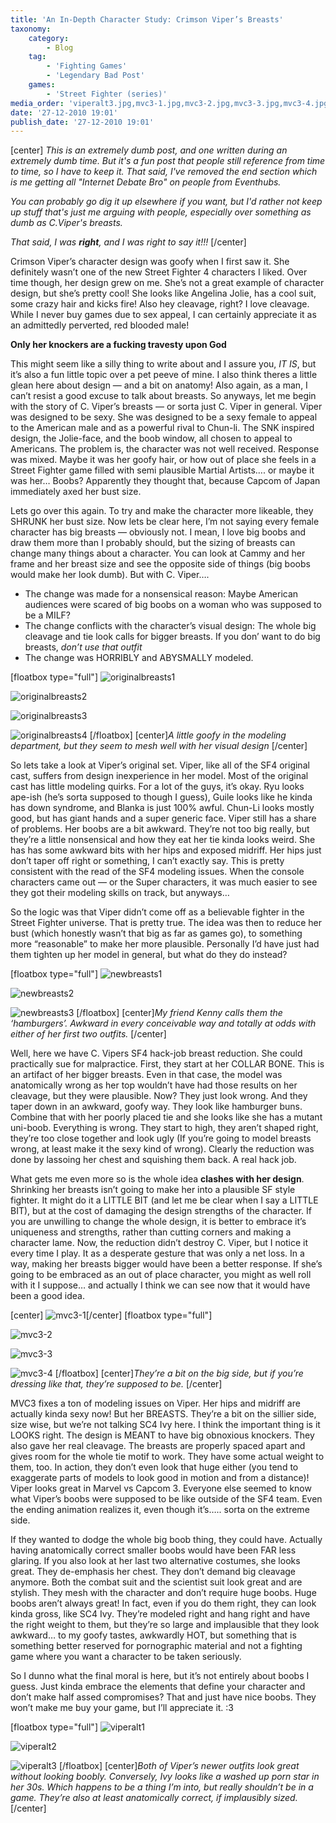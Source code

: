 ```yaml
---
title: 'An In-Depth Character Study: Crimson Viper’s Breasts'
taxonomy:
    category:
        - Blog
    tag:
        - 'Fighting Games'
        - 'Legendary Bad Post'
    games:
        - 'Street Fighter (series)'
media_order: 'viperalt3.jpg,mvc3-1.jpg,mvc3-2.jpg,mvc3-3.jpg,mvc3-4.jpg,newbreasts1.jpg,newbreasts2.jpg,newbreasts3.jpg,originalbreasts1.jpg,originalbreasts2.jpg,originalbreasts3.jpg,originalbreasts4.jpg,viperalt1.jpg,viperalt2.jpg'
date: '27-12-2010 19:01'
publish_date: '27-12-2010 19:01'
---
```


[center]
_This is an extremely dumb post, and one written during an extremely dumb time. But it's a fun post that people still reference from time to time, so I have to keep it. That said, I've removed the end section which is me getting all "Internet Debate Bro" on people from Eventhubs._ 

_You can probably go dig it up elsewhere if you want, but I'd rather not keep up stuff that's just me arguing with people, especially over something as dumb as C.Viper's breasts._

_That said, I was **right**, and I was right to say it!!!_
[/center]

Crimson Viper’s character design was goofy when I first saw it. She definitely wasn’t one of the new Street Fighter 4 characters I liked. Over time though, her design grew on me. She’s not a great example of character design, but she’s pretty cool! She looks like Angelina Jolie, has a cool suit, some crazy hair and kicks fire! Also hey cleavage, right? I love cleavage. While I never buy games due to sex appeal, I can certainly appreciate it as an admittedly perverted, red blooded male!

**Only her knockers are a fucking travesty upon God**

This might seem like a silly thing to write about and I assure you, _IT IS_, but it’s also a fun little topic over a pet peeve of mine. I also think theres a little glean here about design — and a bit on anatomy! Also again, as a man, I can’t resist a good excuse to talk about breasts. So anyways, let me begin with the story of C. Viper’s breasts — or sorta just C. Viper in general. Viper was designed to be sexy. She was designed to be a sexy female to appeal to the American male and as a powerful rival to Chun-li. The SNK inspired design, the Jolie-face, and the boob window, all chosen to appeal to Americans. The problem is, the character was not well received. Response was mixed. Maybe it was her goofy hair, or how out of place she feels in a Street Fighter game filled with semi plausible Martial Artists…. or maybe it was her… Boobs? Apparently they thought that, because Capcom of Japan immediately axed her bust size.

Lets go over this again. To try and make the character more likeable, they SHRUNK her bust size. Now lets be clear here, I’m not saying every female character has big breasts — obviously not. I mean, I love big boobs and draw them more than I probably should, but the sizing of breasts can change many things about a character. You can look at Cammy and her frame and her breast size and see the opposite side of things (big boobs would make her look dumb). But with C. Viper….

*   The change was made for a nonsensical reason: Maybe American audiences were scared of big boobs on a woman who was supposed to be a MILF?
*   The change conflicts with the character’s visual design: The whole big cleavage and tie look calls for bigger breasts. If you don’ want to do big breasts, _don’t use that outfit_
*   The change was HORRIBLY and ABYSMALLY modeled.

[floatbox type="full"]
![originalbreasts1](originalbreasts1.jpg?lightbox)

![originalbreasts2](originalbreasts2.jpg?lightbox)

![originalbreasts3](originalbreasts3.jpg?lightbox)

![originalbreasts4](originalbreasts4.jpg?lightbox)
[/floatbox] 
[center]_A little goofy in the modeling department, but they seem to mesh well with her visual design_  [/center]

So lets take a look at Viper’s original set. Viper, like all of the SF4 original cast, suffers from design inexperience in her model. Most of the original cast has little modeling quirks. For a lot of the guys, it’s okay. Ryu looks ape-ish (he’s sorta supposed to though I guess), Guile looks like he kinda has down syndrome, and Blanka is just 100% awful. Chun-Li looks mostly good, but has giant hands and a super generic face. Viper still has a share of problems. Her boobs are a bit awkward. They’re not too big really, but they’re a little nonsensical and how they eat her tie kinda looks weird. She has has some awkward bits with her hips and exposed midriff. Her hips just don’t taper off right or something, I can’t exactly say. This is pretty consistent with the read of the SF4 modeling issues. When the console characters came out — or the Super characters, it was much easier to see they got their modeling skills on track, but anyways…

So the logic was that Viper didn’t come off as a believable fighter in the Street Fighter universe. That is pretty true. The idea was then to reduce her bust (which honestly wasn’t that big as far as games go), to something more “reasonable” to make her more plausible. Personally I’d have just had them tighten up her model in general, but what do they do instead?

  
[floatbox type="full"]
![newbreasts1](newbreasts1.jpg?lightbox)

![newbreasts2](newbreasts2.jpg?lightbox)

![newbreasts3](newbreasts3.jpg?lightbox)
[/floatbox]
[center]_My friend Kenny calls them the ‘hamburgers’. Awkward in every conceivable way and totally at odds with either of her first two outfits._  [/center]

Well, here we have C. Vipers SF4 hack-job breast reduction. She could practically sue for malpractice. First, they start at her COLLAR BONE. This is an artifact of her bigger breasts. Even in that case, the model was anatomically wrong as her top wouldn’t have had those results on her cleavage, but they were plausible. Now? They just look wrong. And they taper down in an awkward, goofy way. They look like hamburger buns. Combine that with her poorly placed tie and she looks like she has a mutant uni-boob. Everything is wrong. They start to high, they aren’t shaped right, they’re too close together and look ugly (If you’re going to model breasts wrong, at least make it the sexy kind of wrong). Clearly the reduction was done by lassoing her chest and squishing them back. A real hack job.

What gets me even more so is the whole idea **clashes with her design**. Shrinking her breasts isn’t going to make her into a plausible SF style fighter. It might do it a LITTLE BIT (and let me be clear when I say a LITTLE BIT), but at the cost of damaging the design strengths of the character. If you are unwilling to change the whole design, it is better to embrace it’s uniqueness and strengths, rather than cutting corners and making a character lame. Now, the reduction didn’t destroy C. Viper, but I notice it every time I play. It as a desperate gesture that was only a net loss. In a way, making her breasts bigger would have been a better response. If she’s going to be embraced as an out of place character, you might as well roll with it I suppose… and actually I think we can see now that it would have been a good idea.

[center] ![mvc3-1](mvc3-1.jpg?lightbox)[/center]
[floatbox type="full"]

![mvc3-2](mvc3-2.jpg?lightbox)

![mvc3-3](mvc3-3.jpg?lightbox)

![mvc3-4](mvc3-4.jpg?lightbox)
[/floatbox]
[center]_They’re a bit on the big side, but if you’re dressing like that, they’re supposed to be._  [/center]

MVC3 fixes a ton of modeling issues on Viper. Her hips and midriff are actually kinda sexy now! But her BREASTS. They’re a bit on the sillier side, size wise, but we’re not talking SC4 Ivy here. I think the important thing is it LOOKS right. The design is MEANT to have big obnoxious knockers. They also gave her real cleavage. The breasts are properly spaced apart and gives room for the whole tie motif to work. They have some actual weight to them, too. In action, they don’t even look that huge either (you tend to exaggerate parts of models to look good in motion and from a distance)! Viper looks great in Marvel vs Capcom 3. Everyone else seemed to know what Viper’s boobs were supposed to be like outside of the SF4 team. Even the ending animation realizes it, even though it’s….. sorta on the extreme side.

If they wanted to dodge the whole big boob thing, they could have. Actually having anatomically correct smaller boobs would have been FAR less glaring. If you also look at her last two alternative costumes, she looks great. They de-emphasis her chest. They don’t demand big cleavage anymore. Both the combat suit and the scientist suit look great and are stylish. They mesh with the character and don’t require huge boobs. Huge boobs aren’t always great! In fact, even if you do them right, they can look kinda gross, like SC4 Ivy. They’re modeled right and hang right and have the right weight to them, but they’re so large and implausible that they look awkward… to my goofy tastes, awkwardly HOT, but something that is something better reserved for pornographic material and not a fighting game where you want a character to be taken seriously.

So I dunno what the final moral is here, but it’s not entirely about boobs I guess. Just kinda embrace the elements that define your character and don’t make half assed compromises? That and just have nice boobs. They won’t make me buy your game, but I’ll appreciate it. :3

[floatbox type="full"]
![viperalt1](viperalt1.jpg "viperalt1")

![viperalt2](viperalt2.jpg "viperalt2")

![viperalt3](viperalt3.jpg "viperalt3")
[/floatbox]
[center]_Both of Viper’s newer outfits look great without looking boobly. Conversely, Ivy looks like a washed up porn star in her 30s. Which happens to be a thing I’m into, but really shouldn’t be in a game. They’re also at least anatomically correct, if implausibly sized._  [/center]